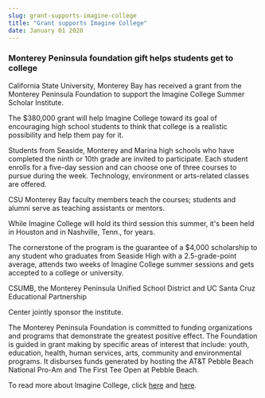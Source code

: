 ```yaml
---
slug: grant-supports-imagine-college
title: "Grant supports Imagine College"
date: January 01 2020
---
```


 
<h3>Monterey Peninsula foundation gift helps students get to college</h3>
<p>
  California State University, Monterey Bay has received a grant from the
  Monterey Peninsula Foundation to support the Imagine College Summer Scholar
  Institute.
</p>
<p>
  The $380,000 grant will help Imagine College toward its goal of encouraging
  high school students to think that college is a realistic possibility and help
  them pay for it.
</p>
<p>
  Students from Seaside, Monterey and Marina high schools who have completed the
  ninth or 10th grade are invited to participate. Each student enrolls for a
  five-day session and can choose one of three courses to pursue during the
  week. Technology, environment or arts-related classes are offered.
</p>
<p>
  CSU Monterey Bay faculty members teach the courses; students and alumni serve
  as teaching assistants or mentors.
</p>
<p>
  While Imagine College will hold its third session this summer, it's been held
  in Houston and in Nashville, Tenn., for years.
</p>
<p>
  The cornerstone of the program is the guarantee of a $4,000 scholarship to any
  student who graduates from Seaside High with a 2.5-grade-point average,
  attends two weeks of Imagine College summer sessions and gets accepted to a
  college or university.
</p>
<p>
  CSUMB, the Monterey Peninsula Unified School District and UC Santa Cruz
  Educational Partnership
</p>
<p>Center jointly sponsor the institute.</p>
<p>
  The Monterey Peninsula Foundation is committed to funding organizations and
  programs that demonstrate the greatest positive effect. The Foundation is
  guided in grant making by specific areas of interest that include: youth,
  education, health, human services, arts, community and environmental programs.
  It disburses funds generated by hosting the AT&amp;T Pebble Beach National
  Pro-Am and The First Tee Open at Pebble Beach.
</p>
<p>
  To read more about Imagine College, click
  <a href="https://csumb.edu/site/x24396.xml">here</a> and
  <a href="https://csumb.edu/site/x22184.xml">here</a>.
</p>
<p></p>
 
